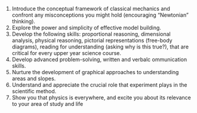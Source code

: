 1. Introduce the conceptual framework of classical mechanics and confront any misconceptions you might hold (encouraging “Newtonian” thinking).
2. Explore the power and simplicity of effective model building.
3. Develop the following skills: proportional reasoning, dimensional analysis, physical reasoning, pictorial representations (free-body diagrams), reading for understanding (asking why is this true?), that are critical for every upper year science course. 
4. Develop advanced problem-solving, written and verbalc ommunication skills.
5. Nurture the development of graphical approaches to understanding areas and slopes.
6. Understand and appreciate the crucial role that experiment plays in the scientific method. 
7. Show you that physics is everywhere, and excite you about its relevance to your area of study and life